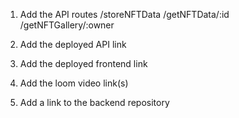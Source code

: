 1. Add the API routes
    /storeNFTData
    /getNFTData/:id
    /getNFTGallery/:owner

2. Add the deployed API link
    

3. Add the deployed frontend link
4. Add the loom video link(s)
5. Add a link to the backend repository
